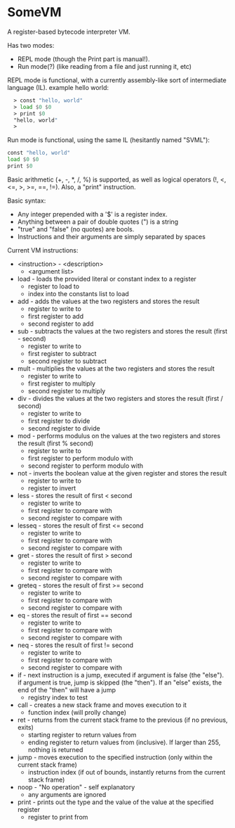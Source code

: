 # SomeVM
A register-based bytecode interpreter VM.

Has two modes:
  * REPL mode (though the Print part is manual!).
  * Run mode(?) (like reading from a file and just running it, etc)

REPL mode is functional, with a currently assembly-like sort of intermediate language (IL).
example hello world:
```asm
  > const "hello, world"
  > load $0 $0
  > print $0
  "hello, world"
  > 
```

Run mode is functional, using the same IL (hesitantly named "SVML"):
```asm
const "hello, world"
load $0 $0
print $0
```

Basic arithmetic (+, -, *, /, %) is supported, as well as logical operators (!, <, <=, >, >=, ==, !=).
Also, a "print" instruction.

Basic syntax:
* Any integer prepended with a '$' is a register index.
* Anything between a pair of double quotes (") is a string
* "true" and "false" (no quotes) are bools.
* Instructions and their arguments are simply separated by spaces

Current VM instructions:
* \<instruction\> - \<description\>
  * \<argument list\>
* load - loads the provided literal or constant index to a register
  * register to load to
  * index into the constants list to load
* add - adds the values at the two registers and stores the result
  * register to write to
  * first register to add
  * second register to add
* sub - subtracts the values at the two registers and stores the result (first - second)
  * register to write to
  * first register to subtract
  * second register to subtract
* mult - multiplies the values at the two registers and stores the result
  * register to write to
  * first register to multiply
  * second register to multiply
* div - divides the values at the two registers and stores the result (first / second)
  * register to write to
  * first register to divide
  * second register to divide
* mod - performs modulus on the values at the two registers and stores the result (first % second)
  * register to write to
  * first register to perform modulo with
  * second register to perform modulo with
* not - inverts the boolean value at the given register and stores the result
  * register to write to
  * register to invert
* less - stores the result of first < second
  * register to write to
  * first register to compare with
  * second register to compare with
* lesseq - stores the result of first <= second
  * register to write to
  * first register to compare with
  * second register to compare with
* gret - stores the result of first > second
  * register to write to
  * first register to compare with
  * second register to compare with
* greteq - stores the result of first >= second
  * register to write to
  * first register to compare with
  * second register to compare with
* eq - stores the result of first == second
  * register to write to
  * first register to compare with
  * second register to compare with
* neq - stores the result of first != second
  * register to write to
  * first register to compare with
  * second register to compare with
* if - next instruction is a jump, executed if argument is false (the "else"). if argument is true, jump is skipped (the "then"). If an "else" exists, the end of the "then" will have a jump
  * registry index to test
* call - creates a new stack frame and moves execution to it
  * function index (will prolly change)
* ret - returns from the current stack frame to the previous (if no previous, exits)
  * starting register to return values from
  * ending register to return values from (inclusive). If larger than 255, nothing is returned
* jump - moves execution to the specified instruction (only within the current stack frame)
  * instruction index (if out of bounds, instantly returns from the current stack frame)
* noop - "No operation" - self explanatory
  * any arguments are ignored
* print - prints out the type and the value of the value at the specified register
  * register to print from
